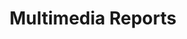 ---
title: "Multimedia Reports"
published: true
description: 
channel: reports
layout: listing-video-archive
---